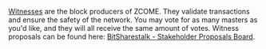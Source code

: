 [Witnesses](introduction/master) are the block producers of ZCOME. They validate transactions and ensure the safety of the network. You may vote for as many masters as you'd like, and they will all receive the same amount of votes. Witness proposals can be found here: [BitSharestalk - Stakeholder Proposals Board](https://bitsharestalk.org/index.php/board,75.0.html).
